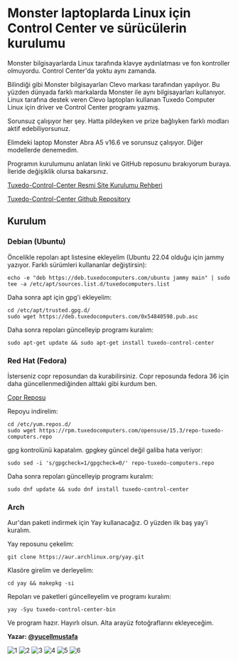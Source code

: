 # Monster laptoplarda Linux için Control Center ve sürücülerin kurulumu

Monster bilgisayarlarda Linux tarafında klavye aydınlatması ve fon kontroller olmuyordu. Control Center'da yoktu aynı zamanda.

Bilindiği gibi Monster bilgisayarları Clevo markası tarafından yapılıyor. Bu yüzden dünyada farklı markalarda Monster ile aynı bilgisayarları kullanıyor. Linux tarafına destek veren Clevo laptopları kullanan Tuxedo Computer Linux için driver ve Control Center programı yazmış.

Sorunsuz çalışıyor her şey. Hatta pildeyken ve prize bağlıyken farklı modları aktif edebiliyorsunuz.

Elimdeki laptop Monster Abra A5 v16.6 ve sorunsuz çalışıyor. Diğer modellerde denemedim.

Programın kurulumunu anlatan linki ve GitHub reposunu bırakıyorum buraya. İleride değişiklik olursa bakarsınız.

[Tuxedo-Control-Center Resmi Site Kurulumu Rehberi](https://www.tuxedocomputers.com/en/Infos/Help-and-Support/Instructions/Add-TUXEDO-Computers-software-package-sources.tuxedo)

[Tuxedo-Control-Center Github Repository](https://github.com/tuxedocomputers/tuxedo-control-center)

## Kurulum

### Debian (Ubuntu)

Öncelikle repoları apt listesine ekleyelim (Ubuntu 22.04 olduğu için jammy yazıyor. Farklı sürümleri kullananlar değiştirsin):

```
echo -e "deb https://deb.tuxedocomputers.com/ubuntu jammy main" | sudo tee -a /etc/apt/sources.list.d/tuxedocomputers.list
```

Daha sonra apt için gpg'i ekleyelim:

```
cd /etc/apt/trusted.gpg.d/
sudo wget https://deb.tuxedocomputers.com/0x54840598.pub.asc
```

Daha sonra repoları güncelleyip programı kuralım:
```
sudo apt-get update && sudo apt-get install tuxedo-control-center
```

### Red Hat (Fedora)

İsterseniz copr reposundan da kurabilirsiniz. Copr reposunda fedora 36 için daha güncellenmediğinden alttaki gibi kurdum ben.

[Copr Reposu](https://copr.fedorainfracloud.org/coprs/computerkid/tuxedo-control-center/)

Repoyu indirelim:
```
cd /etc/yum.repos.d/
sudo wget https://rpm.tuxedocomputers.com/opensuse/15.3/repo-tuxedo-computers.repo
```

gpg kontrolünü kapatalım. gpgkey güncel değil galiba hata veriyor:
```
sudo sed -i 's/gpgcheck=1/gpgcheck=0/' repo-tuxedo-computers.repo 
```

Daha sonra repoları güncelleyip programı kuralım:
```
sudo dnf update && sudo dnf install tuxedo-control-center
```

### Arch

Aur'dan paketi indirmek için Yay kullanacağız. O yüzden ilk baş yay'i kuralım.

Yay reposunu çekelim:
```
git clone https://aur.archlinux.org/yay.git
```

Klasöre girelim ve derleyelim:

```
cd yay && makepkg -si
```

Repoları ve paketleri güncelleyelim ve programı kuralım:
```
yay -Syu tuxedo-control-center-bin
``` 

Ve program hazır. Hayırlı olsun. Alta arayüz fotoğraflarını ekleyeceğim.

**Yazar: [@yucellmustafa](https://github.com/yucellmustafa)**

![1](https://user-images.githubusercontent.com/49123562/163852854-ff79ce94-b9d1-4b4c-8723-2c204b477347.png)
![2](https://user-images.githubusercontent.com/49123562/163852870-171211da-8086-49cb-800c-b3414e08ff88.png)
![3](https://user-images.githubusercontent.com/49123562/163852877-f8d01fd9-5184-466c-a201-1f0541b22970.png)
![4](https://user-images.githubusercontent.com/49123562/163852892-8fb2c533-e1ce-4c1f-b9a6-2a545ca0f571.png)
![5](https://user-images.githubusercontent.com/49123562/163852898-87e3fbb4-5b14-4f80-aa37-609ef8257a05.png)
![6](https://user-images.githubusercontent.com/49123562/163852902-69608f03-4336-44eb-b0f2-ed076865afa0.png)
